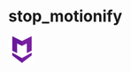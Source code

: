 # stop_motionify

![alt text](https://github.com/adam-p/markdown-here/raw/master/src/common/images/icon48.png "Animation")
